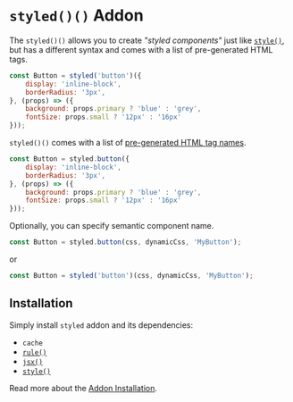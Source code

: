 # `styled()()` Addon

The `styled()()` allows you to create *"styled components"* just like
[`style()`](./style.md), but has a different syntax and comes with a list of
pre-generated HTML tags.

```jsx
const Button = styled('button')({
    display: 'inline-block',
    borderRadius: '3px',
}, (props) => ({
    background: props.primary ? 'blue' : 'grey',
    fontSize: props.small ? '12px' : '16px'
}));
```

`styled()()` comes with a list of [pre-generated HTML tag names](../addon/styled.js).

```jsx
const Button = styled.button({
    display: 'inline-block',
    borderRadius: '3px',
}, (props) => ({
    background: props.primary ? 'blue' : 'grey',
    fontSize: props.small ? '12px' : '16px'
}));
```

Optionally, you can specify semantic component name.

```js
const Button = styled.button(css, dynamicCss, 'MyButton');
```

or

```js
const Button = styled('button')(css, dynamicCss, 'MyButton');
```


## Installation

Simply install `styled` addon and its dependencies:

- `cache`
- [`rule()`](./rule.md)
- [`jsx()`](./jsx.md)
- [`style()`](./style.md)

Read more about the [Addon Installation](./Addons.md#addon-installation).
